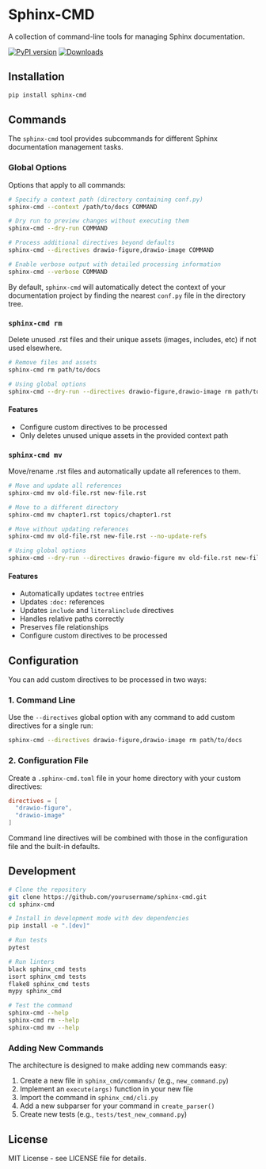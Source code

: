 # Sphinx-CMD

A collection of command-line tools for managing Sphinx documentation.

[![PyPI version](https://img.shields.io/pypi/v/sphinx-cmd.svg)](https://pypi.python.org/pypi/sphinx-cmd)
[![Downloads](https://static.pepy.tech/badge/sphinx-cmd/month)](https://pepy.tech/project/sphinx-cmd)

## Installation

```bash
pip install sphinx-cmd
```

## Commands

The `sphinx-cmd` tool provides subcommands for different Sphinx documentation management tasks.

### Global Options

Options that apply to all commands:

```bash
# Specify a context path (directory containing conf.py)
sphinx-cmd --context /path/to/docs COMMAND

# Dry run to preview changes without executing them
sphinx-cmd --dry-run COMMAND

# Process additional directives beyond defaults
sphinx-cmd --directives drawio-figure,drawio-image COMMAND

# Enable verbose output with detailed processing information
sphinx-cmd --verbose COMMAND
```

By default, `sphinx-cmd` will automatically detect the context of your documentation project by finding the nearest `conf.py` file in the directory tree.

### `sphinx-cmd rm`

Delete unused .rst files and their unique assets (images, includes, etc) if not used elsewhere.

```bash
# Remove files and assets
sphinx-cmd rm path/to/docs

# Using global options
sphinx-cmd --dry-run --directives drawio-figure,drawio-image rm path/to/docs
```

#### Features

- Configure custom directives to be processed
- Only deletes unused unique assets in the provided context path

### `sphinx-cmd mv`

Move/rename .rst files and automatically update all references to them.

```bash
# Move and update all references
sphinx-cmd mv old-file.rst new-file.rst

# Move to a different directory
sphinx-cmd mv chapter1.rst topics/chapter1.rst

# Move without updating references
sphinx-cmd mv old-file.rst new-file.rst --no-update-refs

# Using global options
sphinx-cmd --dry-run --directives drawio-figure mv old-file.rst new-file.rst
```

#### Features

- Automatically updates `toctree` entries
- Updates `:doc:` references
- Updates `include` and `literalinclude` directives
- Handles relative paths correctly
- Preserves file relationships
- Configure custom directives to be processed

## Configuration

You can add custom directives to be processed in two ways:

### 1. Command Line

Use the `--directives` global option with any command to add custom directives for a single run:

```bash
sphinx-cmd --directives drawio-figure,drawio-image rm path/to/docs
```

### 2. Configuration File

Create a `.sphinx-cmd.toml` file in your home directory with your custom directives:

```toml
directives = [
  "drawio-figure",
  "drawio-image"
]
```

Command line directives will be combined with those in the configuration file and the built-in defaults.


## Development

```bash
# Clone the repository
git clone https://github.com/yourusername/sphinx-cmd.git
cd sphinx-cmd

# Install in development mode with dev dependencies
pip install -e ".[dev]"

# Run tests
pytest

# Run linters
black sphinx_cmd tests
isort sphinx_cmd tests
flake8 sphinx_cmd tests
mypy sphinx_cmd

# Test the command
sphinx-cmd --help
sphinx-cmd rm --help
sphinx-cmd mv --help
```

### Adding New Commands

The architecture is designed to make adding new commands easy:

1. Create a new file in `sphinx_cmd/commands/` (e.g., `new_command.py`)
2. Implement an `execute(args)` function in your new file
3. Import the command in `sphinx_cmd/cli.py`
4. Add a new subparser for your command in `create_parser()`
5. Create new tests (e.g., `tests/test_new_command.py`)

## License

MIT License - see LICENSE file for details.
